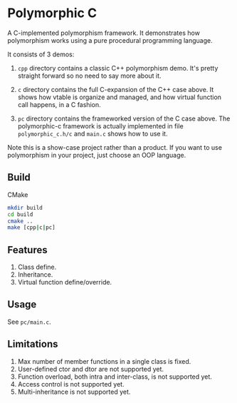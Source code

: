 # Polymorphic C


A C-implemented polymorphism framework. It demonstrates how polymorphism works using a pure procedural programming language.

It consists of 3 demos:

1. `cpp` directory contains a classic C++ polymorphism demo. It's pretty straight forward so no need to say more about it.

2. `c` directory contains the full C-expansion of the C++ case above. It shows how vtable is organize and managed, and how virtual function call happens, in a C fashion.

3. `pc` directory contains the frameworked version of the C case above. The polymorphic-c framework is actually implemented in file `polymorphic_c.h/c` and `main.c` shows how to use it.

Note this is a show-case project rather than a product. If you want to use polymorphism in your project, just choose an OOP language.

## Build

CMake

```sh
mkdir build
cd build
cmake ..
make [cpp|c|pc]
```

## Features

1. Class define.
2. Inheritance.
3. Virtual function define/override. 

## Usage

See `pc/main.c`.

## Limitations

1. Max number of member functions in a single class is fixed.
2. User-defined ctor and dtor are not supported yet.
3. Function overload, both intra and inter-class, is not supported yet.
4. Access control is not supported yet.
5. Multi-inheritance is not supported yet.
